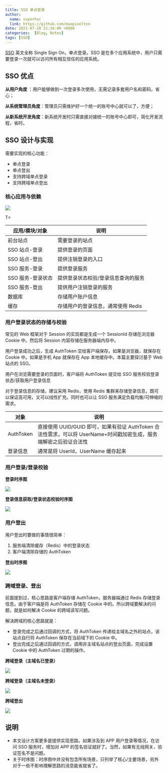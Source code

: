 ```yaml
---
title: SSO 单点登录
author:
  name: superhsc
  link: https://github.com/maxpixelton
date: 2021-07-28 21:34:00 +0800
categories:  [Blog, Notes]
tags: [SSO]
---
```


[SSO](https://baike.baidu.com/item/SSO/3451380) 英文全称 Single Sign On，单点登录。SSO 是在多个应用系统中，用户只需要登录一次就可以访问所有相互信任的应用系统。

## SSO 优点

**从用户角度** ：用户能够做到一次登录多次使用，无需记录多套用户名和密码，省心；

**从系统管理员角度**：管理员只需维护好一个统一的账号中心就可以了，方便；

**从新系统开发角度**：新系统开发时只需直接对接统一的账号中心即可，简化开发流程，省时。

##  SSO 设计与实现

需要实现的核心功能：

- 单点登录
- 单点登出
- 支持跨域单点登录
- 支持跨域单点登出

### 核心应用与依赖

![](https://images.happymaya.cn/assert/design/sso-service.png)

T=

| 应用/模块/对象    | 说明                                |
| ----------------- | ----------------------------------- |
| 前台站点          | 需要登录的站点                      |
| SSO 站点-登录     | 提供登录的页面                      |
| SSO 站点-登出     | 提供注销登录的入口                  |
| SSO 服务-登录     | 提供登录服务                        |
| SSO 服务-登录状态 | 提供登录状态校验/登录信息查询的服务 |
| SSO 服务-登出     | 提供用户注销登录的服务              |
| 数据库            | 存储用户账户信息                    |
| 缓存              | 存储用户的登录信息，通常使用 Redis  |

### 用户登录状态的存储与校验

常见的 Web 框架对于 Session 的实现都是生成一个 SessionId 存储在浏览器 Cookie 中。然后将 Session 内容存储在服务器端内存中。

用户登录成功之后，生成 AuthToken 交给客户端保存。如果是浏览器，就保存在 Cookie 中。如果是手机 App 就保存在 App 本地缓存中。本篇主要探讨基于 Web 站点的 SSO。

用户在浏览需要登录的页面时，客户端将 AuthToken 提交给 SSO 服务校验登录状态/获取用户登录信息

对于登录信息的存储，建议采用 Redis，使用 Redis 集群来存储登录信息，既可以保证高可用，又可以线性扩充。同时也可以让 SSO 服务满足负载均衡/可伸缩的需求。

| 对象      | 说明                                                         |
| --------- | ------------------------------------------------------------ |
| AuthToken | 直接使用 UUID/GUID 即可，如果有验证 AuthToken 合法性需求，可以将 UserName+时间戳加密生成，服务端解密之后验证合法性 |
| 登录信息  | 通常是将 UserId，UserName 缓存起来                           |

###  用户登录/登录校验

**登录时序图**

![](https://images.happymaya.cn/assert/design/sso-login-time-1.png)

**登录信息获取/登录状态校验时序图**

![](https://images.happymaya.cn/assert/design/sso-login-info.png)

### 用户登出

用户登出时要做的事情很简单：

1. 服务端清除缓存（Redis）中的登录状态
2. 客户端清除存储的 AuthToken

**登出时序图**

![](https://images.happymaya.cn/assert/design/sso-cross-domain-logined.png)

### 跨域登录、登出

前面提到过，核心思路是客户端存储 AuthToken，服务器端通过 Redis 存储登录信息。由于客户端是将 AuthToken 存储在 Cookie 中的。所以跨域要解决的问题，就是如何解决 Cookie 的跨域读写问题。

解决跨域的核心思路就是：

- 登录完成之后通过回调的方式，将 AuthToken 传递给主域名之外的站点，该站点自行将 AuthToken 保存在当前域下的 Cookie 中。
- 登出完成之后通过回调的方式，调用非主域名站点的登出页面，完成设置 Cookie 中的 AuthToken 过期的操作。

**跨域登录（主域名已登录）**

![](https://images.happymaya.cn/assert/design/sso-cross-domain-logined.png)

**跨域登录（主域名未登录）**

![](https://images.happymaya.cn/assert/design/sso-cross-domain-unlogin.png)

**跨域登出**

![](https://images.happymaya.cn/assert/design/sso-cross-domain-logout.png)

##  说明

- 本文设计方案更多是提供实现思路。如果涉及到 APP 用户登录等情况，在访问 SSO 服务时，增加对 APP 的签名验证就好了。当然，如果有无线网关，验证签名不是问题。
- 关于时序图：时序图中并没有包含所有场景，只列举了核心/主要场景，另外对于一些不影响理解思路的消息能省就省了。